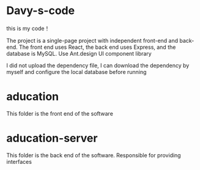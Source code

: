 # Davy-s-code
this is my code！

The project is a single-page project with independent front-end and back-end.
The front end uses React, the back end uses Express, and the database is MySQL.
Use Ant.design UI component library

I did not upload the dependency file, I can download the dependency by myself and configure the local database before running

# aducation
This folder is the front end of the software

# aducation-server
This folder is the back end of the software. Responsible for providing interfaces

